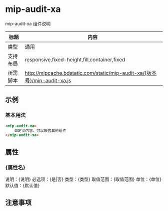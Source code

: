# mip-audit-xa

mip-audit-xa 组件说明

标题|内容
----|----
类型|通用
支持布局|responsive,fixed-height,fill,container,fixed
所需脚本|http://mipcache.bdstatic.com/static/mip-audit-xa/{版本号}/mip-audit-xa.js

## 示例

### 基本用法
```html
<mip-audit-xa>
    自定义内容，可以嵌套其他组件
</mip-audit-xa>
```

## 属性

### {属性名}

说明：{说明}
必选项：{是|否}
类型：{类型}
取值范围：{取值范围}
单位：{单位}
默认值：{默认值}

## 注意事项

